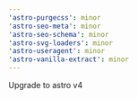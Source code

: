 ```yaml
---
'astro-purgecss': minor
'astro-seo-meta': minor
'astro-seo-schema': minor
'astro-svg-loaders': minor
'astro-useragent': minor
'astro-vanilla-extract': minor
---
```


Upgrade to astro v4
